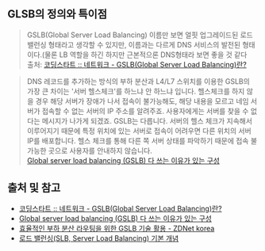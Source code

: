 ## GLSB의 정의와 특이점

> GSLB(Global Server Load Balancing)
> 이름만 보면 얼핏 업그레이드된 로드 밸런싱 형태라고 생각할 수 있지만, 이름과는 다르게 DNS 서비스의 발전된 형태이다.(물론 LB 역할을 하긴 하지만 근본적으론 DNS형태라 보면 좋을 것 같다
> </br>
> 출처:  [코딩스타트 :: 네트워크 - GSLB(Global Server Load Balancing)란?](https://coding-start.tistory.com/339)

> DNS 레코드를 추가하는 방식의 부하 분산과 L4/L7 스위치를 이용한 GSLB의 가장 큰 차이는 '서버 헬스체크'를 하느냐 안 하느냐 입니다. 
> 헬스체크를 하지 않을 경우 해당 서버가 장애가 나서 접속이 불가능해도, 해당 내용을 모르고 네임 서버가 접속할 수 없는 서버의 IP 주소를 알려주죠. 사용자에게는 서버를 찾을 수 없다는 메시지가 나가게 되겠죠. GSLB는 다릅니다. 서버의 헬스 체크가 지속해서 이루어지기 때문에 특정 위치에 있는 서버로 접속이 어려우면 다른 위치의 서버 IP를 배포합니다. 헬스 체크를 통해 다른 쪽 서버 상태를 파악하기 때문에 접속 불가능한 곳으로 사용자를 안내하지 않습니다. 
> <br>
> [Global server load balancing (GSLB) 다 쓰는 이유가 있는 구성](https://smashingpumpkins.tistory.com/entry/Global-server-load-balancing-GSLB-%EB%8B%A4-%EC%93%B0%EB%8A%94-%EC%9D%B4%EC%9C%A0%EA%B0%80-%EC%9E%88%EB%8A%94-%EA%B5%AC%EC%84%B1)


## 출처 및 참고
- [코딩스타트 :: 네트워크 - GSLB(Global Server Load Balancing)란?](https://coding-start.tistory.com/339)
- [Global server load balancing (GSLB) 다 쓰는 이유가 있는 구성](https://smashingpumpkins.tistory.com/entry/Global-server-load-balancing-GSLB-%EB%8B%A4-%EC%93%B0%EB%8A%94-%EC%9D%B4%EC%9C%A0%EA%B0%80-%EC%9E%88%EB%8A%94-%EA%B5%AC%EC%84%B1)
- [효율적인 부하 분산 라우팅을 위한 GSLB 기술 활용 - ZDNet korea](https://zdnet.co.kr/view/?no=00000010055390)
- [로드 밸런싱(SLB, Server Load Balancing) 기본 개념](https://incredible-larva.tistory.com/entry/%EC%84%9C%EB%B2%84-%EB%A1%9C%EB%93%9C-%EB%B0%B8%EB%9F%B0%EC%8B%B1SLB-Server-Load-Balancing-%EA%B8%B0%EB%B3%B8-%EA%B0%9C%EB%85%90)
